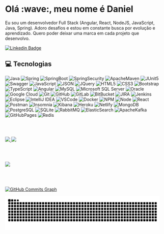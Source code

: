 <h1>Olá :wave:, meu nome é Daniel </h1>

Eu sou um desenvolvedor Full Stack (Angular, React, NodeJS, JavaScript, Java, Spring).
Adoro desafios e estou em constante busca por evolução e aprendizado.
Quero poder deixar uma marca em cada projeto que desenvolvo.

<a href="https://www.linkedin.com/in/daniel-spiegel/">
  <img alt="Linkedin Badge" src="https://img.shields.io/badge/LinkedIn-0077B5?style=for-the-badge&logo=linkedin&logoColor=white&link=https://www.linkedin.com/in/daniel-spiegel/"/>
</a>

## :computer: Tecnologias
  
![Java](https://img.shields.io/badge/Java-ED8B00?style=for-the-badge&logo=java&logoColor=white)
![Spring](https://img.shields.io/badge/Spring-6DB33F?style=for-the-badge&logo=spring&logoColor=white)
![SpringBoot](https://img.shields.io/badge/Spring_Boot-F2F4F9?style=for-the-badge&logo=spring-boot)
![SpringSecurity](https://img.shields.io/badge/Spring_Security-6DB33F?style=for-the-badge&logo=Spring-Security&logoColor=white)
![ApacheMaven](https://img.shields.io/badge/apache_maven-C71A36?style=for-the-badge&logo=apachemaven&logoColor=white)
![JUnit5](https://img.shields.io/badge/Junit5-25A162?style=for-the-badge&logo=junit5&logoColor=white)
![Swagger](https://img.shields.io/badge/Swagger-85EA2D?style=for-the-badge&logo=Swagger&logoColor=white)
![JavaScript](https://img.shields.io/badge/JavaScript-323330?style=for-the-badge&logo=javascript&logoColor=F7DF1E)
![JSON](https://img.shields.io/badge/json-5E5C5C?style=for-the-badge&logo=json&logoColor=white)
![JQuery](https://img.shields.io/badge/jQuery-0769AD?style=for-the-badge&logo=jquery&logoColor=white)
![HTML5](https://img.shields.io/badge/HTML5-E34F26?style=for-the-badge&logo=html5&logoColor=white)
![CSS3](https://img.shields.io/badge/CSS3-1572B6?style=for-the-badge&logo=css3&logoColor=white)
![Bootstrap](https://img.shields.io/badge/Bootstrap-563D7C?style=for-the-badge&logo=bootstrap&logoColor=white)
![TypeScript](https://img.shields.io/badge/TypeScript-007ACC?style=for-the-badge&logo=typescript&logoColor=white)
![Angular](https://img.shields.io/badge/Angular-DD0031?style=for-the-badge&logo=angular&logoColor=white)
![MySQL](https://img.shields.io/badge/MySQL-005C84?style=for-the-badge&logo=mysql&logoColor=white)
![Microsoft SQL Server](https://img.shields.io/badge/Microsoft%20SQL%20Server-CC2927?style=for-the-badge&logo=microsoft%20sql%20server&logoColor=white)
![Oracle](https://img.shields.io/badge/Oracle-F80000?style=for-the-badge&logo=oracle&logoColor=black)
![Google Cloud](https://img.shields.io/badge/Google_Cloud-4285F4?style=for-the-badge&logo=google-cloud&logoColor=white)
![Git](https://img.shields.io/badge/GIT-E44C30?style=for-the-badge&logo=git&logoColor=white)
![GitHub](https://img.shields.io/badge/GitHub-100000?style=for-the-badge&logo=github&logoColor=white)
![GitLab](https://img.shields.io/badge/GitLab-330F63?style=for-the-badge&logo=gitlab&logoColor=white)
![BitBucket](https://img.shields.io/badge/Bitbucket-0747a6?style=for-the-badge&logo=bitbucket&logoColor=white)
![JIRA](https://img.shields.io/badge/Jira-0052CC?style=for-the-badge&logo=Jira&logoColor=white)
![Jenkins](https://img.shields.io/badge/Jenkins-D24939?style=for-the-badge&logo=Jenkins&logoColor=white)
![Eclipse](https://img.shields.io/badge/Eclipse-2C2255?style=for-the-badge&logo=eclipse&logoColor=white)
![IntelliJ IDEA](https://img.shields.io/badge/IntelliJ_IDEA-000000.svg?style=for-the-badge&logo=intellij-idea&logoColor=white)
![VSCode](https://img.shields.io/badge/VSCode-0078D4?style=for-the-badge&logo=visual%20studio%20code&logoColor=white)
![Docker](https://img.shields.io/badge/Docker-2CA5E0?style=for-the-badge&logo=docker&logoColor=white)
![NPM](https://img.shields.io/badge/npm-CB3837?style=for-the-badge&logo=npm&logoColor=white)
![Node](https://img.shields.io/badge/Node.js-339933?style=for-the-badge&logo=nodedotjs&logoColor=white)
![React](https://img.shields.io/badge/React-20232A?style=for-the-badge&logo=react&logoColor=61DAFB)
![Postman](https://img.shields.io/badge/Postman-FF6C37?style=for-the-badge&logo=Postman&logoColor=white)
![Insomnia](https://img.shields.io/badge/Insomnia-5849be?style=for-the-badge&logo=Insomnia&logoColor=white)
![Kibana](https://img.shields.io/badge/Kibana-005571?style=for-the-badge&logo=Kibana&logoColor=white)
![Heroku](https://img.shields.io/badge/Heroku-430098?style=for-the-badge&logo=heroku&logoColor=white)
![Netlify](https://img.shields.io/badge/Netlify-00C7B7?style=for-the-badge&logo=netlify&logoColor=white)
![MongoDB](https://img.shields.io/badge/MongoDB-4EA94B?style=for-the-badge&logo=mongodb&logoColor=white)
![PostgreSQL](https://img.shields.io/badge/PostgreSQL-316192?style=for-the-badge&logo=postgresql&logoColor=white)
![SQLite](https://img.shields.io/badge/SQLite-07405E?style=for-the-badge&logo=sqlite&logoColor=white)
![RabbitMQ](https://img.shields.io/badge/rabbitmq-%23FF6600.svg?&style=for-the-badge&logo=rabbitmq&logoColor=white)
![ElasticSearch](https://img.shields.io/badge/Elastic_Search-005571?style=for-the-badge&logo=elasticsearch&logoColor=white)
![ApacheKafka](https://img.shields.io/badge/Apache_Kafka-231F20?style=for-the-badge&logo=apache-kafka&logoColor=white)
![GitHubPages](https://img.shields.io/badge/GitHub%20Pages-222222?style=for-the-badge&logo=GitHub%20Pages&logoColor=white)
![Redis](https://img.shields.io/badge/redis-%23DD0031.svg?&style=for-the-badge&logo=redis&logoColor=white)

<br/><br/>

<a href="https://github.com/danspiegel">
  <img height="180em" src="https://github-readme-stats.vercel.app/api?username=danspiegel&show_icons=true&theme=algolia&include_all_commits=true&count_private=true"/>
</a>

<a href="https://github.com/danspiegel">
  <img height="180em" src="https://github-readme-stats.vercel.app/api/top-langs/?username=danspiegel&layout=compact&langs_count=7&theme=algolia"/>
</a>

<br/><br/>

<a href="https://github.com/danspiegel">
    <img src="https://github-readme-streak-stats.herokuapp.com/?user=danspiegel&stroke=ffffff&background=171717&ring=3382ed&fire=3382ed&currStreakNum=ffffff&currStreakLabel=3382ed&sideNums=ffffff&sideLabels=ffffff&dates=ffffff&hide_border=true" />
</a>
  
<br/><br/>  
  
<a href="https://github.com/danspiegel">
  <img src="https://activity-graph.herokuapp.com/graph?username=danspiegel&bg_color=171717&color=ffffff&line=3382ed&point=ffffff&area_color=171717&area=true&hide_border=true&custom_title=GitHub%20Commits%20Graph" alt="GitHub Commits Graph" />
</a>

<br/>

<div>
  
   ![Snake animation](https://github.com/danspiegel/danspiegel/blob/output/github-contribution-grid-snake.svg)
</div>
